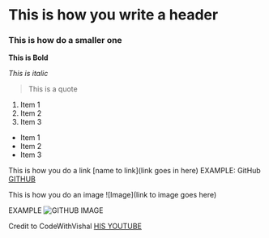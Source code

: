 # This is how you write a header

### This is how do a smaller one

**This is Bold**

*This is italic*

> This is a quote

1. Item 1
2. Item 2
3. Item 3

- Item 1
- Item 2
- Item 3


This is how you do a link  [name to link](link goes in here)
EXAMPLE: GitHub     [GITHUB](https://github.com/)

This is how you do an image
![Image](link to image goes here)

EXAMPLE ![GITHUB IMAGE](https://external-content.duckduckgo.com/iu/?u=https%3A%2F%2Fwww.pngmart.com%2Ffiles%2F22%2FGitHub-Download-PNG-Image.png&f=1&nofb=1&ipt=8cd67de634bee06262655894062a7a6f30184b3ab0f54e199bda2e215c31504a)


Credit to CodeWithVishal [HIS YOUTUBE](https://www.youtube.com/watch?v=niw5JIHrkws)
